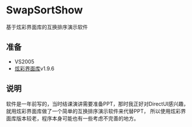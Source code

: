 # SwapSortShow
基于炫彩界面库的互换排序演示软件
## 准备
* VS2005
* [炫彩界面库](http://www.xcgui.com/)v1.9.6
## 说明
软件是一年前写的，当时结课演讲需要准备PPT，那时我正好对DirectUI感兴趣，就用炫彩界面库做了一个简单的互换排序演示软件来代替PPT，
所以使用炫彩界面库版本较老，程序本身可能也有一些考虑不完善的地方。
